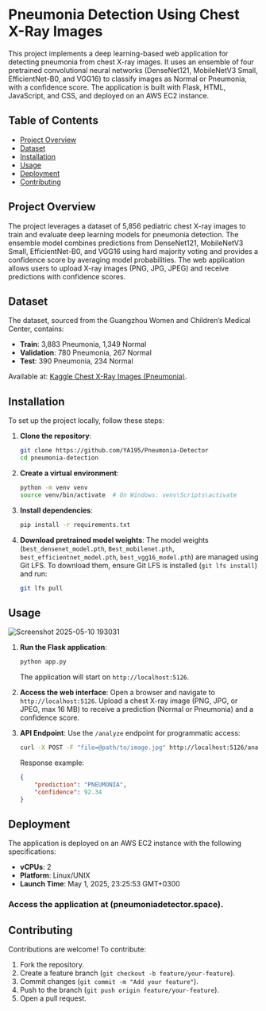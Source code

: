 # Pneumonia Detection Using Chest X-Ray Images

This project implements a deep learning-based web application for detecting pneumonia from chest X-ray images. It uses an ensemble of four pretrained convolutional neural networks (DenseNet121, MobileNetV3 Small, EfficientNet-B0, and VGG16) to classify images as Normal or Pneumonia, with a confidence score. The application is built with Flask, HTML, JavaScript, and CSS, and deployed on an AWS EC2 instance.

## Table of Contents
- [Project Overview](#project-overview)
- [Dataset](#dataset)
- [Installation](#installation)
- [Usage](#usage)
- [Deployment](#deployment)
- [Contributing](#contributing)

## Project Overview
The project leverages a dataset of 5,856 pediatric chest X-ray images to train and evaluate deep learning models for pneumonia detection. The ensemble model combines predictions from DenseNet121, MobileNetV3 Small, EfficientNet-B0, and VGG16 using hard majority voting and provides a confidence score by averaging model probabilities. The web application allows users to upload X-ray images (PNG, JPG, JPEG) and receive predictions with confidence scores.

## Dataset
The dataset, sourced from the Guangzhou Women and Children’s Medical Center, contains:
- **Train**: 3,883 Pneumonia, 1,349 Normal
- **Validation**: 780 Pneumonia, 267 Normal
- **Test**: 390 Pneumonia, 234 Normal

Available at: [Kaggle Chest X-Ray Images (Pneumonia)](https://www.kaggle.com/datasets/tolgadincer/labeled-chest-xray-images).

## Installation
To set up the project locally, follow these steps:

1. **Clone the repository**:
   ```bash
   git clone https://github.com/YA195/Pneumonia-Detector
   cd pneumonia-detection
   ```

2. **Create a virtual environment**:
   ```bash
   python -m venv venv
   source venv/bin/activate  # On Windows: venv\Scripts\activate
   ```

3. **Install dependencies**:
   ```bash
   pip install -r requirements.txt
   ```

4. **Download pretrained model weights**:
   The model weights (`best_densenet_model.pth`, `Best_mobilenet.pth`, `best_efficientnet_model.pth`, `best_vgg16_model.pth`) are managed using Git LFS. To download them, ensure Git LFS is installed (`git lfs install`) and run:
   ```bash
   git lfs pull
## Usage
![Screenshot 2025-05-10 193031](https://github.com/user-attachments/assets/4c28848a-f85c-42c1-8834-390119257e15)
1. **Run the Flask application**:
   ```bash
   python app.py
   ```
   The application will start on `http://localhost:5126`.

2. **Access the web interface**:
   Open a browser and navigate to `http://localhost:5126`. Upload a chest X-ray image (PNG, JPG, or JPEG, max 16 MB) to receive a prediction (Normal or Pneumonia) and a confidence score.

3. **API Endpoint**:
   Use the `/analyze` endpoint for programmatic access:
   ```bash
   curl -X POST -F "file=@path/to/image.jpg" http://localhost:5126/analyze
   ```
   Response example:
   ```json
   {
       "prediction": "PNEUMONIA",
       "confidence": 92.34
   }
   ```

## Deployment
The application is deployed on an AWS EC2 instance with the following specifications:
- **vCPUs**: 2
- **Platform**: Linux/UNIX
- **Launch Time**: May 1, 2025, 23:25:53 GMT+0300
### Access the application at (pneumoniadetector.space).



## Contributing
Contributions are welcome! To contribute:
1. Fork the repository.
2. Create a feature branch (`git checkout -b feature/your-feature`).
3. Commit changes (`git commit -m "Add your feature"`).
4. Push to the branch (`git push origin feature/your-feature`).
5. Open a pull request.

